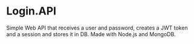 # Login.API
Simple Web API that receives a user and password, creates a JWT token and a session and stores it in DB. 
Made with Node.js and MongoDB.

